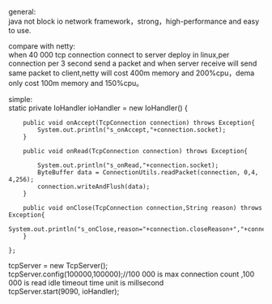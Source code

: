 general:<br/>
java not block io network framework，strong，high-performance and easy to use.

compare with netty:<br/>
when 40 000 tcp connection connect to server deploy in linux,per connection per 3 second send a packet and when server receive will send same packet to client,netty will cost 400m memory and 200%cpu，dema only cost 100m memory and 150%cpu。

simple:<br/>
static private IoHandler ioHandler = new IoHandler() {
		
		public void onAccept(TcpConnection connection) throws Exception{
			System.out.println("s_onAccept,"+connection.socket);
		}
		
		public void onRead(TcpConnection connection) throws Exception{

			System.out.println("s_onRead,"+connection.socket);
			ByteBuffer data = ConnectionUtils.readPacket(connection, 0,4, 4,256);
			connection.writeAndFlush(data);
		}
		
		public void onClose(TcpConnection connection,String reason) throws Exception{
			System.out.println("s_onClose,reason="+connection.closeReason+","+connection.socket);
		}
		
	};
	
tcpServer = new TcpServer();<br/>
tcpServer.config(100000,100000);//100 000 is max connection count ,100 000 is read idle timeout time unit is millsecond<br/>
tcpServer.start(9090, ioHandler);<br/>
